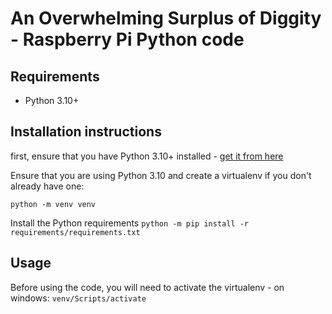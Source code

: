 # An Overwhelming Surplus of Diggity - Raspberry Pi Python code

## Requirements

* Python 3.10+

## Installation instructions

first, ensure that you have Python 3.10+ installed - [get it from here](https://python.org)

Ensure that you are using Python 3.10 and create a virtualenv if you don't already have one:

`python -m venv venv`

Install the Python requirements
`python -m pip install -r requirements/requirements.txt`


## Usage

Before using the code, you will need to activate the virtualenv - on windows:
`venv/Scripts/activate`
